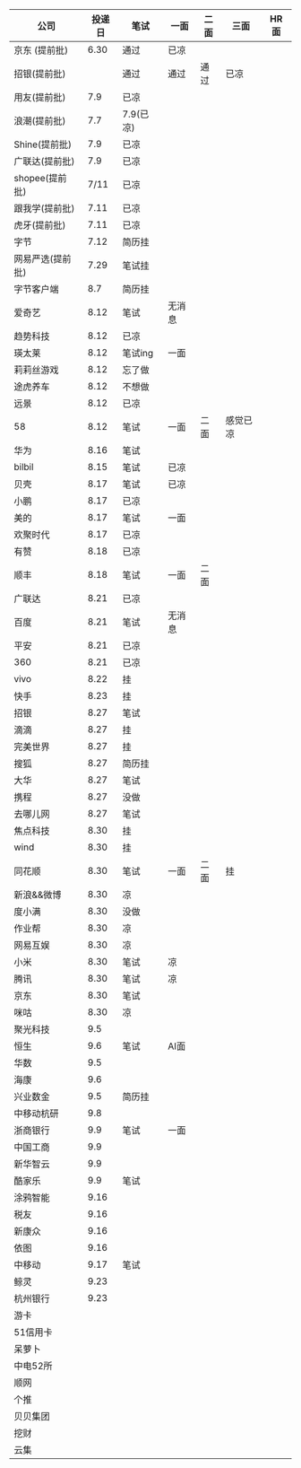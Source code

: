 | 公司                | 投递日 | 笔试      | 一面 | 二面 | 三面 | HR 面 |
| ------------------- | ------ | --------- | ---- | ---- | ---- | ----- |
| 京东 (提前批)       | 6.30   | 通过      | 已凉 |
| 招银(提前批)        |        | 通过      | 通过 | 通过 | 已凉 |
| 用友(提前批)        | 7.9    | 已凉      |
| 浪潮(提前批)        | 7.7    | 7.9(已凉) |
| Shine(提前批)       | 7.9    | 已凉      |
| 广联达(提前批)      | 7.9    | 已凉      |
| shopee(提前批)      | 7/11   | 已凉      |
| 跟我学(提前批)      | 7.11   | 已凉      |
| 虎牙(提前批)        | 7.11   | 已凉      |
| 字节                | 7.12   | 简历挂    |
| 网易严选(提前批)    | 7.29   | 笔试挂    |
| 字节客户端          | 8.7    |简历挂|
| 爱奇艺              | 8.12   |笔试|无消息
| 趋势科技            | 8.12   |已凉|
| 瑛太莱              | 8.12   |笔试ing|一面|
| 莉莉丝游戏          | 8.12   |忘了做
| 途虎养车            | 8.12   |不想做
| 远景                | 8.12   |已凉
| 58                  | 8.12   |笔试|一面|二面|感觉已凉
| 华为                | 8.16   |笔试|
| bilbil              | 8.15   |笔试|已凉
| 贝壳                | 8.17   |笔试|已凉
| 小鹏                | 8.17   |已凉
| 美的                | 8.17   |笔试|一面|
| 欢聚时代            | 8.17   |已凉
| 有赞                | 8.18   |已凉
| 顺丰                | 8.18   |笔试|一面|二面|
|广联达|8.21|已凉
|百度|8.21|笔试|无消息
|平安|8.21|已凉
|360|8.21|已凉
|vivo|8.22|挂
|快手|8.23|挂
|招银|8.27|笔试|
|滴滴|8.27|挂
|完美世界|8.27|挂
|搜狐|8.27|简历挂|
|大华|8.27|笔试|
|携程|8.27|没做|
|去哪儿网|8.27|笔试|
|焦点科技|8.30|挂
|wind|8.30|挂
|同花顺|8.30|笔试|一面|二面|挂
|新浪&&微博|8.30|凉
|度小满|8.30|没做|
|作业帮|8.30|凉
|网易互娱|8.30|凉
|小米|8.30|笔试|凉
|腾讯|8.30|笔试|凉
|京东|8.30|笔试|
|咪咕|8.30|凉
|聚光科技|9.5|
|恒生|9.6|笔试|AI面|
|华数|9.5|
|海康|9.6|
|兴业数金|9.5|简历挂|
|中移动杭研|9.8|
|浙商银行|9.9|笔试|一面|
|中国工商|9.9|
|新华智云|9.9|
|酷家乐|9.9|笔试|
|涂鸦智能|9.16|
|税友|9.16|
|新康众|9.16|
|依图|9.16|
|中移动|9.17|笔试|
|鲸灵|9.23|
|杭州银行|9.23|
|游卡|
|51信用卡|
|呆萝卜|
|中电52所|
|顺网|
|个推|
|贝贝集团|
|挖财|
|云集|
